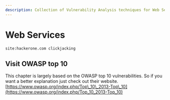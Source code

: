 ```yaml
---
description: Collection of Vulnerability Analysis techniques for Web Services
---
```


# Web Services



```text
site:hackerone.com clickjacking
```

## Visit OWASP top 10

This chapter is largely based on the OWASP top 10 vulnerabilities. So if you want a better explanation just check out their website. [https://www.owasp.org/index.php/Top\_10\_2013-Top\_10](https://www.owasp.org/index.php/Top_10_2013-Top_10)


